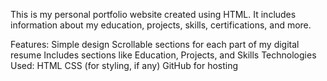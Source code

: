 This is my personal portfolio website created using HTML. It includes information about my education, projects, skills, certifications, and more.

Features:
Simple design
Scrollable sections for each part of my digital resume
Includes sections like Education, Projects, and Skills
Technologies Used:
HTML
CSS (for styling, if any)
GitHub for hosting
